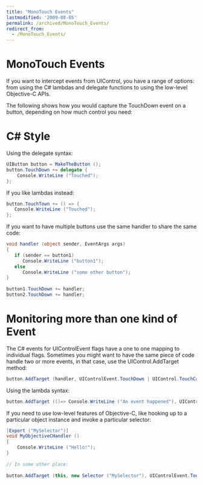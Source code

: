 ```yaml
---
title: "MonoTouch Events"
lastmodified: '2009-08-05'
permalink: /archived/MonoTouch_Events/
redirect_from:
  - /MonoTouch_Events/
---
```


MonoTouch Events
================

If you want to intercept events from UIControl, you have a range of options: from using the C\# lambdas and delegate functions to using the low-level Objective-C APIs.

The following shows how you would capture the TouchDown event on a button, depending on how much control you need:

C\# Style
=========

Using the delegate syntax:

``` csharp
UIButton button = MakeTheButton ();
button.TouchDown += delegate {
    Console.WriteLine ("Touched");
};
```

If you like lambdas instead:

``` csharp
button.TouchTown += () => {
   Console.WriteLine ("Touched");
};
```

If you want to have multiple buttons use the same handler to share the same code:

``` csharp
void handler (object sender, EventArgs args)
{
   if (sender == button1)
      Console.WriteLine ("button1");
   else
      Console.WriteLine ("some other button");
}
 
button1.TouchDown += handler;
button2.TouchDown += handler;
```

Monitoring more than one kind of Event
======================================

The C\# events for UIControlEvent flags have a one to one mapping to individual flags. Sometimes you might want to have the same piece of code handle two or more events, in that case, use the UIControl.AddTarget method:

``` csharp
button.AddTarget (handler, UIControlEvent.TouchDown | UIControl.TouchCancel);
```

Using the lambda syntax:

``` csharp
button.AddTarget (()=> Console.WriteLine ("An event happened"), UIControlEvent.TouchDown | UIControl.TouchCancel);
```

If you need to use low-level features of Objective-C, like hooking up to a particular object instance and invoke a particular selector:

``` csharp
[Export ("MySelector")]
void MyObjectiveCHandler ()
{
    Console.WriteLine ("Hello!");
}
 
// In some other place:
 
button.AddTarget (this, new Selector ("MySelector"), UIControlEvent.TouchDown);
```

